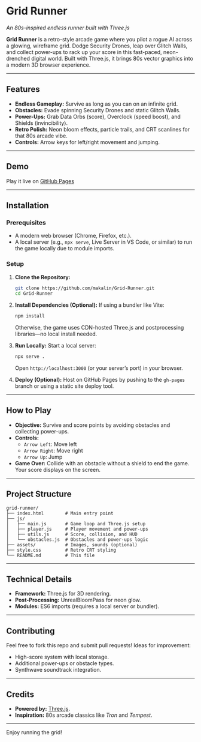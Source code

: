 # Grid Runner

*An 80s-inspired endless runner built with Three.js*

**Grid Runner** is a retro-style arcade game where you pilot a rogue AI across a glowing, wireframe grid. Dodge Security Drones, leap over Glitch Walls, and collect power-ups to rack up your score in this fast-paced, neon-drenched digital world. Built with Three.js, it brings 80s vector graphics into a modern 3D browser experience.

---

## Features
- **Endless Gameplay:** Survive as long as you can on an infinite grid.
- **Obstacles:** Evade spinning Security Drones and static Glitch Walls.
- **Power-Ups:** Grab Data Orbs (score), Overclock (speed boost), and Shields (invincibility).
- **Retro Polish:** Neon bloom effects, particle trails, and CRT scanlines for that 80s arcade vibe.
- **Controls:** Arrow keys for left/right movement and jumping.

---

## Demo
Play it live on [GitHub Pages](https://makalin.github.io/Grid-Runner/)

---

## Installation

### Prerequisites
- A modern web browser (Chrome, Firefox, etc.).
- A local server (e.g., `npx serve`, Live Server in VS Code, or similar) to run the game locally due to module imports.

### Setup
1. **Clone the Repository:**
   ```bash
   git clone https://github.com/makalin/Grid-Runner.git
   cd Grid-Runner
   ```

2. **Install Dependencies (Optional):**
   If using a bundler like Vite:
   ```bash
   npm install
   ```
   Otherwise, the game uses CDN-hosted Three.js and postprocessing libraries—no local install needed.

3. **Run Locally:**
   Start a local server:
   ```bash
   npx serve .
   ```
   Open `http://localhost:3000` (or your server’s port) in your browser.

4. **Deploy (Optional):**
   Host on GitHub Pages by pushing to the `gh-pages` branch or using a static site deploy tool.

---

## How to Play
- **Objective:** Survive and score points by avoiding obstacles and collecting power-ups.
- **Controls:**
  - `Arrow Left`: Move left
  - `Arrow Right`: Move right
  - `Arrow Up`: Jump
- **Game Over:** Collide with an obstacle without a shield to end the game. Your score displays on the screen.

---

## Project Structure
```
grid-runner/
├── index.html        # Main entry point
├── js/
│   ├── main.js       # Game loop and Three.js setup
│   ├── player.js     # Player movement and power-ups
│   ├── utils.js      # Score, collision, and HUD
│   └── obstacles.js  # Obstacles and power-ups logic
├── assets/           # Images, sounds (optional)
├── style.css         # Retro CRT styling
└── README.md         # This file
```

---

## Technical Details
- **Framework:** Three.js for 3D rendering.
- **Post-Processing:** UnrealBloomPass for neon glow.
- **Modules:** ES6 imports (requires a local server or bundler).

---

## Contributing
Feel free to fork this repo and submit pull requests! Ideas for improvement:
- High-score system with local storage.
- Additional power-ups or obstacle types.
- Synthwave soundtrack integration.

---

## Credits
- **Powered by:** [Three.js](https://threejs.org/).
- **Inspiration:** 80s arcade classics like *Tron* and *Tempest*.

---

Enjoy running the grid!
